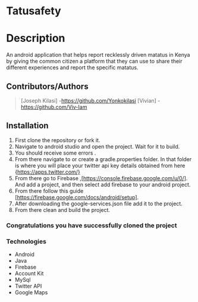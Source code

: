 # Tatusafety

# Description
An android application that helps report recklessly driven matatus in Kenya by giving the common citizen a platform that they can use to share their different experiences and report the specific matatus.

## Contributors/Authors
   > [Joseph Kilasi] -https://github.com/Yonkokilasi 
   > [Vivian] - https://github.com/Viv-Iam


## Installation
  1. First clone the repository or fork it.
  2. Navigate to android studio and open the project.
  Wait for it to build.
  3. You should receive some errors .
  4. From there navigate to or create a gradle.properties folder.
  In that folder is where you will place your twitter api key details obtained from here {https://apps.twitter.com/}
  5. From there go to Firebase ,[https://console.firebase.google.com/u/0/].
  And add a project, and then select add firebase to your android project.
  6. From there follow this guide [https://firebase.google.com/docs/android/setup].
  7. After downloading the google-services.json file add it to the project.
  8. From there clean and build the project.
  
  ### **Congratulations you have successfully cloned the project**

### Technologies
* Android
* Java
* Firebase
* Account Kit 
* MySql
* Twitter API
* Google Maps
